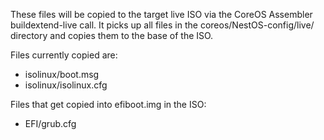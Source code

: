 These files will be copied to the target live ISO
via the CoreOS Assembler buildextend-live call. It
picks up all files in the coreos/NestOS-config/live/
directory and copies them to the base of the ISO. 

Files currently copied are:

- isolinux/boot.msg
- isolinux/isolinux.cfg

Files that get copied into efiboot.img in the ISO:

- EFI/grub.cfg 
